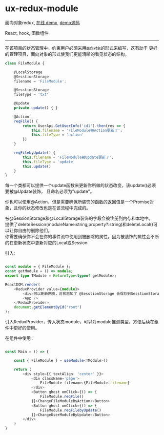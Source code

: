 # ux-redux-module

面向对象redux, [在线 demo](https://hahahahx.github.io/ux-redux-module/), [demo源码](https://github.com/Hahahahx/ux-redux-module/tree/master/example)

React, hook, 函数组件

-----------------------------

在该项目的状态管理中，约束用户必须采用`面向对象`的形式来编写，这有助于
更好的管理项目，面向对象的形式使我们更能清晰的看见状态的结构。

```typescript
class FileModule {

    @LocalStorage
    @SesstionStorage
    filename = 'FileModule';

    @SesstionStorage
    fileType = 'txt'

    @Update
    private update() { }

    @Action
    reqFile() {
        return UserApi.GetUserInfo('id1').then(res => {
            this.filename = 'FileModule被Action更新了';
            this.fileType = 'action'
        })
    }

    reqFilebyUpdate() {
        this.filename = 'FileModule被Update更新了';
        this.fileType = 'update'
        this.update()
    }
}
```
每一个类都可以提供一个update函数来更新你所做的状态改变，该update()必须要被@Update装饰，
且命名必须为"update"。

你也可以使用@Action，但是需要确保所装饰的函数的返回值是一个Promise对象，且你的状态修改也是在该流程中完成的。

被@SessionStorage和@LocalStorage装饰的字段会被注册到内存和本地中。<br/>
提供了deleteSession(moduleName:string,property?:string)和deleteLocal()可以让你自由的删除他们。<br/>
你需要确保你不会在你的事件流中使用到被删除的属性。因为被装饰的属性会不断的在更新状态中更新对应的Local或Session

引入:
```typescript

const module = { FileModule };
const getModule = () => module;
export type TModule = ReturnType<typeof getModule>;

ReactDOM.render(
    <ReduxProvider value={module}>
        <div>可以刷新网页，对状态加了 @SesstionStorage 会保存到SesstionStorage中</div>
        <App />
    </ReduxProvider>,
    document.getElementById("root")
);

```

引入ReduxProvider，传入状态module，可以对module推测类型，方便后续在组件中更好的使用。

在组件中使用：
```typescript

const Main = () => {

    const { FileModule } = useModule<TModule>()

    return (
        <div style={{ textAlign: 'center' }}>
            <div className='page'>
                FileModule-filename:{FileModule.filename}
            </div>
            <Button ghost onClick={() => {
                FileModule.reqFile()
            }}>ChangeFileModuleByAction</Button>
            <Button ghost onClick={() => {
                FileModule.reqFilebyUpdate()
            }}>ChangeUserModuleByUpdate</Button>
        </div>
    )
}
```
